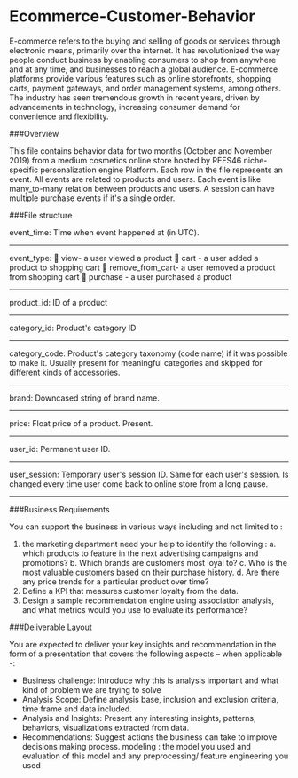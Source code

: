 # Ecommerce-Customer-Behavior


E-commerce refers to the buying and selling of goods or services through electronic means, primarily 
over the internet. It has revolutionized the way people conduct business by enabling consumers to shop 
from anywhere and at any time, and businesses to reach a global audience. E-commerce platforms 
provide various features such as online storefronts, shopping carts, payment gateways, and order 
management systems, among others. The industry has seen tremendous growth in recent years, driven 
by advancements in technology, increasing consumer demand for convenience and flexibility.


###Overview

This file contains behavior data for two months (October and November 2019) from a medium 
cosmetics online store hosted by REES46 niche-specific personalization engine Platform. Each row in the 
file represents an event. All events are related to products and users. Each event is like many_to-many 
relation between products and users. A session can have multiple purchase events if it's a single order.

###File structure

event_time:  Time when event happened at (in UTC).
_____________________________________________________________________________________
event_type:
 view- a user viewed a product
 cart - a user added a product to shopping cart
 remove_from_cart- a user removed a product from shopping cart
 purchase - a user purchased a product
_______________________________________________________________________________________
product_id: ID of a product

_______________________________________________________________________________________
category_id: Product's category ID
__________________________________________________________________________________

category_code:
Product's category taxonomy (code name) if it was possible to make it. Usually 
present for meaningful categories and skipped for different kinds of 
accessories.
___________________________________________________________________________________
brand: Downcased string of brand name.

__________________________________________________________________________________
price: Float price of a product. Present.

________________________________________________________________________________
user_id: Permanent user ID.

_______________________________________________________________________________
user_session: Temporary user's session ID. Same for each user's session. Is changed every 
time user come back to online store from a long pause.

_________________________________________________________________________________________________

###Business Requirements 


You can support the business in various ways including and not limited to : 

   1. the marketing department need your help to identify the following :
        a. which products to feature in the next advertising campaigns and promotions?
        b. Which brands are customers most loyal to?
        c. Who is the most valuable customers based on their purchase history.
        d. Are there any price trends for a particular product over time?
   2. Define a KPI that measures customer loyalty from the data.
   3. Design a sample recommendation engine using association analysis, and what metrics would 
       you use to evaluate its performance?

###Deliverable Layout

You are expected to deliver your key insights and recommendation in the form of a presentation that 
covers the following aspects – when applicable -: 
-  Business challenge: Introduce why this is analysis important and what kind of problem we are 
   trying to solve
-  Analysis Scope: Define analysis base, inclusion and exclusion criteria, time frame and data 
   included. 
-  Analysis and Insights: Present any interesting insights, patterns, behaviors, visualizations 
   extracted from data.
-  Recommendations: Suggest actions the business can take to improve decisions making 
   process.
   modeling : the model you used and evaluation of this model and any preprocessing/ feature 
   engineering you used
